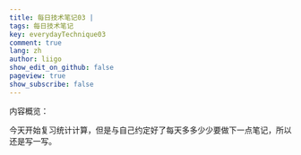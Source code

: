 ```yaml
---
title: 每日技术笔记03 | 
tags: 每日技术笔记
key: everydayTechnique03
comment: true
lang: zh
author: liigo
show_edit_on_github: false
pageview: true
show_subscribe: false
---
```

内容概览：

<!--more-->

今天开始复习统计计算，但是与自己约定好了每天多多少少要做下一点笔记，所以还是写一写。

#